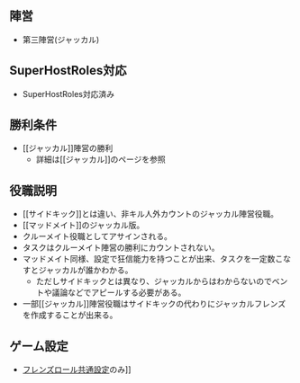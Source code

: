 ## 陣営
- 第三陣営(ジャッカル)

## SuperHostRoles対応
- SuperHostRoles対応済み

## 勝利条件
- [[ジャッカル]]陣営の勝利
  - 詳細は[[ジャッカル]]のページを参照

## 役職説明
- [[サイドキック]]とは違い、非キル人外カウントのジャッカル陣営役職。
- [[マッドメイト]]のジャッカル版。
- クルーメイト役職としてアサインされる。
- タスクはクルーメイト陣営の勝利にカウントされない。
- マッドメイト同様、設定で狂信能力を持つことが出来、タスクを一定数こなすとジャッカルが誰かわかる。
  - ただしサイドキックとは異なり、ジャッカルからはわからないのでベントや議論などでアピールする必要がある。
- 一部[[ジャッカル]]陣営役職はサイドキックの代わりにジャッカルフレンズを作成することが出来る。

## ゲーム設定
- [フレンズロール共通設定]([[マッドメイト＆ジャッカルフレンズ役職#マッドメイト及びジャッカルフレンズの共通設定)のみ]]
